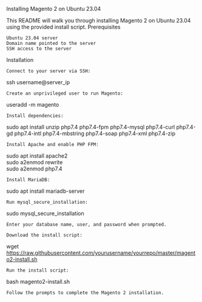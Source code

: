 Installing Magento 2 on Ubuntu 23.04

This README will walk you through installing Magento 2 on Ubuntu 23.04 using the provided install script.
Prerequisites

    Ubuntu 23.04 server
    Domain name pointed to the server
    SSH access to the server

Installation

    Connect to your server via SSH:

ssh username@server_ip

    Create an unprivileged user to run Magento:

useradd -m magento

    Install dependencies:

sudo apt install unzip php7.4 php7.4-fpm php7.4-mysql php7.4-curl php7.4-gd php7.4-intl php7.4-mbstring php7.4-soap php7.4-xml php7.4-zip

    Install Apache and enable PHP FPM:

sudo apt install apache2  
sudo a2enmod rewrite  
sudo a2enmod php7.4

    Install MariaDB:

sudo apt install mariadb-server

    Run mysql_secure_installation:

sudo mysql_secure_installation

    Enter your database name, user, and password when prompted.

    Download the install script:

wget https://raw.githubusercontent.com/yourusername/yourrepo/master/magento2-install.sh

    Run the install script:

bash magento2-install.sh

    Follow the prompts to complete the Magento 2 installation.
